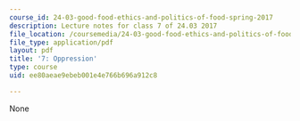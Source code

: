 ```yaml
---
course_id: 24-03-good-food-ethics-and-politics-of-food-spring-2017
description: Lecture notes for class 7 of 24.03 2017
file_location: /coursemedia/24-03-good-food-ethics-and-politics-of-food-spring-2017/ee80aeae9ebeb001e4e766b696a912c8_MIT24_03S17_lec07.pdf
file_type: application/pdf
layout: pdf
title: '7: Oppression'
type: course
uid: ee80aeae9ebeb001e4e766b696a912c8

---
```

None